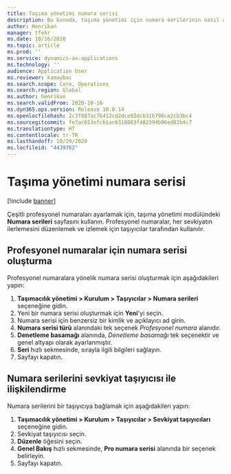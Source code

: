 ```yaml
---
title: Taşıma yönetimi numara serisi
description: Bu konuda, taşıma yönetimi için numara serilerinin nasıl ayarlanacağı açıklanmaktadır.
author: Henrikan
manager: tfehr
ms.date: 10/16/2020
ms.topic: article
ms.prod: ''
ms.service: dynamics-ax-applications
ms.technology: ''
audience: Application User
ms.reviewer: kamaybac
ms.search.scope: Core, Operations
ms.search.region: Global
ms.author: henrikan
ms.search.validFrom: 2020-10-16
ms.dyn365.ops.version: Release 10.0.14
ms.openlocfilehash: 2c3f087ac76412cd2dce93dcb31b796ce2cb3bc4
ms.sourcegitcommit: fe7ac653efcb1ac6318083f482394b96ed82b4c7
ms.translationtype: HT
ms.contentlocale: tr-TR
ms.lasthandoff: 10/29/2020
ms.locfileid: "4439762"
---
```

# <a name="transportation-management-number-sequence"></a>Taşıma yönetimi numara serisi

[!include [banner](../includes/banner.md)]

Çeşitli profesyonel numaraları ayarlamak için, taşıma yönetimi modülündeki **Numara serileri** sayfasını kullanın. Profesyonel numaralar, her sevkiyatın ilerlemesini düzenlemek ve izlemek için taşıyıcılar tarafından kullanılır.

## <a name="create-a-number-sequence-for-a-pro-number"></a>Profesyonel numaralar için numara serisi oluşturma

Profesyonel numaralara yönelik numara serisi oluşturmak için aşağıdakileri yapın:

1. **Taşımacılık yönetimi \> Kurulum \> Taşıyıcılar \> Numara serileri** seçeneğine gidin.
1. Yeni bir numara serisi oluşturmak için **Yeni**'yi seçin.
1. Numara serisi için benzersiz bir kimlik ve açıklayıcı ad girin.
1. **Numara serisi türü** alanındaki tek seçenek *Profesyonel numara* alanıdır.
1. **Denetleme basamağı** alanında, *Denetleme basamağı* tek seçenektir ve genel altyapı olarak ayarlanmıştır.
1. **Seri** hızlı sekmesinde, sırayla ilgili bilgileri sağlayın.
1. Sayfayı kapatın.

## <a name="link-a-number-sequence-to-a-shipping-carrier"></a>Numara serilerini sevkiyat taşıyıcısı ile ilişkilendirme

Numara serilerini bir taşıyıcıya bağlamak için aşağıdakileri yapın:

1. **Taşımacılık yönetimi \> Kurulum \> Taşıyıcılar \> Sevkiyat taşıyıcıları** seçeneğine gidin.
1. Sevkiyat taşıyıcısı seçin.
1. **Düzenle** öğesini seçin.
1. **Genel Bakış** hızlı sekmesinde, **Pro numara serisi** alanında bir seçenek belirleyin.
1. Sayfayı kapatın.

